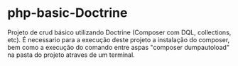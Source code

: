 # php-basic-Doctrine
Projeto de crud básico utilizando Doctrine (Composer com DQL, collections, etc).
É necessario para a execução deste projeto a instalação do composer, bem como a execução do comando entre aspas "composer dumpautoload" na pasta do projeto atraves de um terminal.
